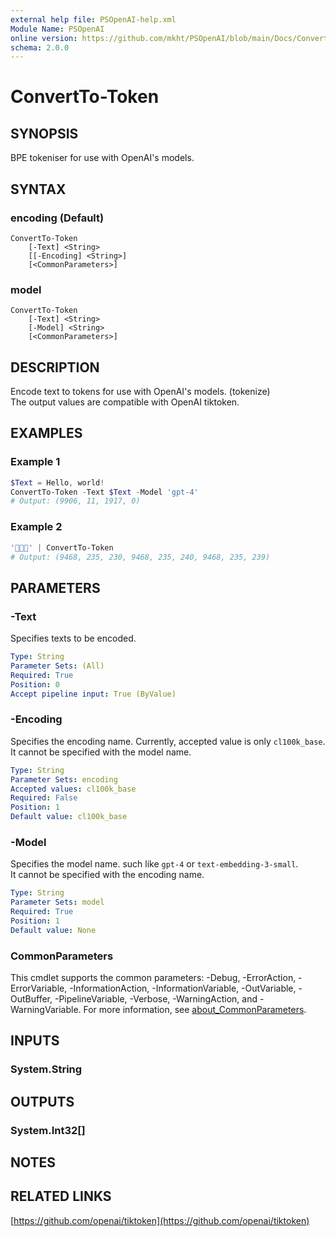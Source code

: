 ```yaml
---
external help file: PSOpenAI-help.xml
Module Name: PSOpenAI
online version: https://github.com/mkht/PSOpenAI/blob/main/Docs/ConvertTo-Token.md
schema: 2.0.0
---
```


# ConvertTo-Token

## SYNOPSIS
BPE tokeniser for use with OpenAI's models.

## SYNTAX

### encoding (Default)
```
ConvertTo-Token
    [-Text] <String>
    [[-Encoding] <String>]
    [<CommonParameters>]
```

### model
```
ConvertTo-Token
    [-Text] <String>
    [-Model] <String>
    [<CommonParameters>]
```

## DESCRIPTION
Encode text to tokens for use with OpenAI's models. (tokenize)  
The output values are compatible with OpenAI tiktoken.


## EXAMPLES

### Example 1
```powershell
$Text = Hello, world!
ConvertTo-Token -Text $Text -Model 'gpt-4'
# Output: (9906, 11, 1917, 0)
```

### Example 2
```powershell
'🍈🍒🍑' | ConvertTo-Token
# Output: (9468, 235, 230, 9468, 235, 240, 9468, 235, 239)
```

## PARAMETERS

### -Text
Specifies texts to be encoded.

```yaml
Type: String
Parameter Sets: (All)
Required: True
Position: 0
Accept pipeline input: True (ByValue)
```

### -Encoding
Specifies the encoding name. Currently, accepted value is only `cl100k_base`.  
It cannot be specified with the model name.

```yaml
Type: String
Parameter Sets: encoding
Accepted values: cl100k_base
Required: False
Position: 1
Default value: cl100k_base
```

### -Model
Specifies the model name. such like `gpt-4` or `text-embedding-3-small`.  
It cannot be specified with the encoding name.

```yaml
Type: String
Parameter Sets: model
Required: True
Position: 1
Default value: None
```


### CommonParameters
This cmdlet supports the common parameters: -Debug, -ErrorAction, -ErrorVariable, -InformationAction, -InformationVariable, -OutVariable, -OutBuffer, -PipelineVariable, -Verbose, -WarningAction, and -WarningVariable. For more information, see [about_CommonParameters](http://go.microsoft.com/fwlink/?LinkID=113216).

## INPUTS

### System.String

## OUTPUTS

### System.Int32[]

## NOTES

## RELATED LINKS
[https://github.com/openai/tiktoken](https://github.com/openai/tiktoken)
